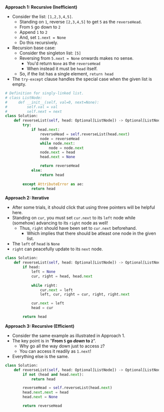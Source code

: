 **Approach 1: Recursive (Inefficient)**
* Consider the list: `[1,2,3,4,5]`.
	* Standing on `1`, reverse `[2,3,4,5]` to get `5` as the `reverseHead`.
	* From `5` go down to `2`
	* Append `1` to `2`
	* And, set `1.next = None`
	* Do this recursively.
* Recursion base case:
	* Consider the singleton list: `[5]`
	* Reversing from `5.next = None` onwards makes no sense.
		* You'd return `None` as the `reverseHead`
		* When instead it must be `head` itself.
	* So, if the list has a single element, `return head`
* The `try-except` clause handles the special case when the given list is empty.
```py
# Definition for singly-linked list.
# class ListNode:
#     def __init__(self, val=0, next=None):
#         self.val = val
#         self.next = next
class Solution:
    def reverseList(self, head: Optional[ListNode]) -> Optional[ListNode]:
        try:
            if head.next:
                reverseHead = self.reverseList(head.next)            
                node = reverseHead                
                while node.next:
                    node = node.next
                node.next = head
                head.next = None

                return reverseHead
            else:
                return head
        
        except AttributeError as ae:
            return head            
```

**Approach 2: Iterative**
* After some trials, it should click that using three pointers will be helpful here.
* Standing on `cur`, you must set `cur.next` to its `left` node while (somehow) advancing to its `right` node as well!
	* Thus, `right` should have been set to `cur.next` beforehand.
		* Which implies that there should be atleast one node in the given list.
* The `left` of `head` is `None`
* `right` can peacefully update to its `next` node.	
```py
class Solution:
    def reverseList(self, head: Optional[ListNode]) -> Optional[ListNode]:
        if head:
            left = None
            cur, right = head, head.next        
            
            while right:
                cur.next = left
                left, cur, right = cur, right, right.next

            cur.next = left
            head = cur

        return head
```

**Approach 3: Recursive (Efficient)**
* Consider the same example as illustrated in Approach 1.
* The key point is in "**From `5` go *down* to `2`**".
	* Why go all the way down just to access `2`?
	* You can access it readily as `1.next`!
* Everything else is the same.
```py
class Solution:
    def reverseList(self, head: Optional[ListNode]) -> Optional[ListNode]:
        if not (head and head.next):
            return head

        reverseHead = self.reverseList(head.next)
        head.next.next = head
        head.next = None

        return reverseHead
```
